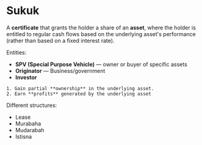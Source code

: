 # Sukuk

A **certificate** that grants the holder a share of an **asset**, where the holder is entitled to regular cash flows based on the underlying asset's performance (rather than based on a fixed interest rate).

Entities:
* **SPV (Special Purpose Vehicle)** — owner or buyer of specific assets
* **Originator** — Business/government
* **Investor**

~~~admonish question title="What happens when an investor buys a sukuk?"
1. Gain partial **ownership** in the underlying asset.
2. Earn **profits** generated by the underlying asset
~~~

Different structures:
* Lease
* Murabaha
* Mudarabah
* Istisna
